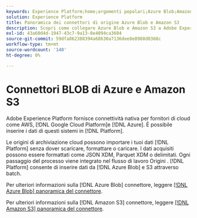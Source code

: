 ```yaml
---
keywords: Experience Platform;home;argomenti popolari;Azure Blob;Amazon S3;blob;Blob;S3;s3
solution: Experience Platform
title: Panoramica dei connettori di origine Azure Blob e Amazon S3
description: Scopri come collegare Azure Blob e Amazon S3 a Adobe Experience Platform utilizzando le API o l’interfaccia utente.
exl-id: 43a60d4d-1947-43c7-9a13-8e4094ca3604
source-git-commit: 59dfa862388394a68630a7136dee8e8988d0368c
workflow-type: tm+mt
source-wordcount: '140'
ht-degree: 0%

---
```


# Connettori BLOB di Azure e Amazon S3

Adobe Experience Platform fornisce connettività nativa per fornitori di cloud come AWS, [!DNL Google Cloud Platform]e [!DNL Azure]. È possibile inserire i dati di questi sistemi in [!DNL Platform].

Le origini di archiviazione cloud possono importare i tuoi dati [!DNL Platform] senza dover scaricare, formattare o caricare. I dati acquisiti possono essere formattati come JSON XDM, Parquet XDM o delimitati. Ogni passaggio del processo viene integrato nel flusso di lavoro Origini . [!DNL Platform] consente di inserire dati da [!DNL Azure Blob] e S3 attraverso batch.

Per ulteriori informazioni sulla [!DNL Azure Blob] connettore, leggere [[!DNL Azure Blob] panoramica del connettore](./blob.md).

Per ulteriori informazioni sulla [!DNL Amazon S3] connettore, leggere [[!DNL Amazon S3] panoramica del connettore](./s3.md).
